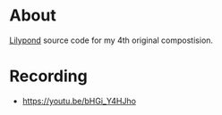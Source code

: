 # About

[Lilypond](https://lilypond.org/) source code for my 4th original compostision.

# Recording

- https://youtu.be/bHGi_Y4HJho
